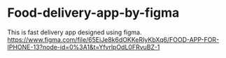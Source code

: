 # Food-delivery-app-by-figma
This is fast delivery app  designed using figma.
https://www.figma.com/file/65EiJe8k6dOKKeRIyKbXq6/FOOD-APP-FOR-IPHONE-13?node-id=0%3A1&t=YfvrlpOdL0FRvuBZ-1
